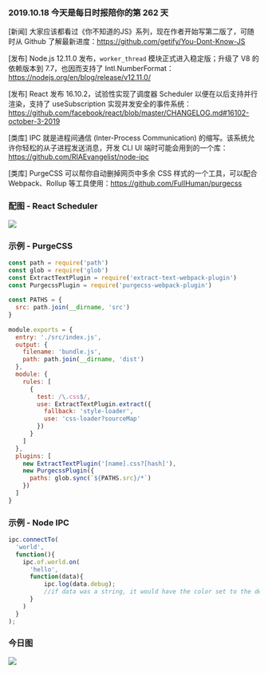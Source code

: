 ### 2019.10.18 今天是每日时报陪你的第 262 天

[新闻] 大家应该都看过《你不知道的JS》系列，现在作者开始写第二版了，可随时从 Github 了解最新进度：<https://github.com/getify/You-Dont-Know-JS>

[发布] Node.js 12.11.0 发布，`worker_thread` 模块正式进入稳定版；升级了 V8 的依赖版本到 7.7，也因而支持了 Intl.NumberFormat：<https://nodejs.org/en/blog/release/v12.11.0/>

[发布] React 发布 16.10.2，试验性实现了调度器 Scheduler 以便在以后支持并行渲染，支持了 useSubscription 实现并发安全的事件系统：<https://github.com/facebook/react/blob/master/CHANGELOG.md#16102-october-3-2019>

[类库] IPC 就是进程间通信 (Inter-Process Communication) 的缩写。该系统允许你轻松的从子进程发送消息，开发 CLI UI 端时可能会用到的一个库：<https://github.com/RIAEvangelist/node-ipc>

[类库] PurgeCSS 可以帮你自动删掉网页中多余 CSS 样式的一个工具，可以配合 Webpack、Rollup 等工具使用：<https://github.com/FullHuman/purgecss>

### 配图 - React Scheduler
![](https://pic4.zhimg.com/v2-53b20aad654ea61d92787d5ac4020469_1200x500.jpg)

### 示例 - PurgeCSS
```js
const path = require('path')
const glob = require('glob')
const ExtractTextPlugin = require('extract-text-webpack-plugin')
const PurgecssPlugin = require('purgecss-webpack-plugin')
​
const PATHS = {
  src: path.join(__dirname, 'src')
}
​
module.exports = {
  entry: './src/index.js',
  output: {
    filename: 'bundle.js',
    path: path.join(__dirname, 'dist')
  },
  module: {
    rules: [
      {
        test: /\.css$/,
        use: ExtractTextPlugin.extract({
          fallback: 'style-loader',
          use: 'css-loader?sourceMap'
        })
      }
    ]
  },
  plugins: [
    new ExtractTextPlugin('[name].css?[hash]'),
    new PurgecssPlugin({
      paths: glob.sync(`${PATHS.src}/*`)
    })
  ]
}
```

### 示例 - Node IPC
```js
ipc.connectTo(
  'world',
  function(){
    ipc.of.world.on(
      'hello',
      function(data){
          ipc.log(data.debug);
          //if data was a string, it would have the color set to the debug style applied to it
      }
    )
  }
);
```

### 今日图
![](http://qn.40zhe.com/16dd923cbe1dd378)
